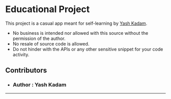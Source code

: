 # Educational Project

This project is a casual app meant for self-learning by <a href="https://yash-kadam-portfolio.vercel.app" target="_blank">Yash Kadam</a>.

- No business is intended nor allowed with this source without the permission of the author.
- No resale of source code is allowed.
- Do not hinder with the APIs or any other sensitive snippet for your code activity.

## Contributors

- ### Author : Yash Kadam

-------------------------------------------------------------------------